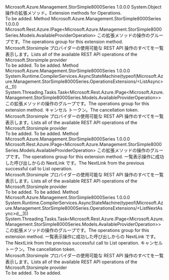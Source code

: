 <Type Name="OperationsExtensions" FullName="Microsoft.Azure.Management.StorSimple8000Series.OperationsExtensions">
  <TypeSignature Language="C#" Value="public static class OperationsExtensions" />
  <TypeSignature Language="ILAsm" Value=".class public auto ansi abstract sealed beforefieldinit OperationsExtensions extends System.Object" />
  <TypeSignature Language="DocId" Value="T:Microsoft.Azure.Management.StorSimple8000Series.OperationsExtensions" />
  <TypeSignature Language="VB.NET" Value="Public Module OperationsExtensions" />
  <TypeSignature Language="F#" Value="type OperationsExtensions = class" />
  <AssemblyInfo>
    <AssemblyName>Microsoft.Azure.Management.StorSimple8000Series</AssemblyName>
    <AssemblyVersion>1.0.0.0</AssemblyVersion>
  </AssemblyInfo>
  <Base>
    <BaseTypeName>System.Object</BaseTypeName>
  </Base>
  <Interfaces />
  <Docs>
    <summary>
            <span data-ttu-id="3a822-101">操作の拡張メソッド。</span><span class="sxs-lookup"><span data-stu-id="3a822-101">Extension methods for Operations.</span></span>
            </summary>
    <remarks>To be added.</remarks>
  </Docs>
  <Members>
    <Member MemberName="List">
      <MemberSignature Language="C#" Value="public static Microsoft.Rest.Azure.IPage&lt;Microsoft.Azure.Management.StorSimple8000Series.Models.AvailableProviderOperation&gt; List (this Microsoft.Azure.Management.StorSimple8000Series.IOperations operations);" />
      <MemberSignature Language="ILAsm" Value=".method public static hidebysig class Microsoft.Rest.Azure.IPage`1&lt;class Microsoft.Azure.Management.StorSimple8000Series.Models.AvailableProviderOperation&gt; List(class Microsoft.Azure.Management.StorSimple8000Series.IOperations operations) cil managed" />
      <MemberSignature Language="DocId" Value="M:Microsoft.Azure.Management.StorSimple8000Series.OperationsExtensions.List(Microsoft.Azure.Management.StorSimple8000Series.IOperations)" />
      <MemberSignature Language="VB.NET" Value="&lt;Extension()&gt;&#xA;Public Function List (operations As IOperations) As IPage(Of AvailableProviderOperation)" />
      <MemberSignature Language="F#" Value="static member List : Microsoft.Azure.Management.StorSimple8000Series.IOperations -&gt; Microsoft.Rest.Azure.IPage&lt;Microsoft.Azure.Management.StorSimple8000Series.Models.AvailableProviderOperation&gt;" Usage="Microsoft.Azure.Management.StorSimple8000Series.OperationsExtensions.List operations" />
      <MemberType>Method</MemberType>
      <AssemblyInfo>
        <AssemblyName>Microsoft.Azure.Management.StorSimple8000Series</AssemblyName>
        <AssemblyVersion>1.0.0.0</AssemblyVersion>
      </AssemblyInfo>
      <ReturnValue>
        <ReturnType>Microsoft.Rest.Azure.IPage&lt;Microsoft.Azure.Management.StorSimple8000Series.Models.AvailableProviderOperation&gt;</ReturnType>
      </ReturnValue>
      <Parameters>
        <Parameter Name="operations" Type="Microsoft.Azure.Management.StorSimple8000Series.IOperations" RefType="this" />
      </Parameters>
      <Docs>
        <param name="operations">
            <span data-ttu-id="3a822-102">この拡張メソッドの操作のグループです。</span><span class="sxs-lookup"><span data-stu-id="3a822-102">The operations group for this extension method.</span></span>
            </param>
        <summary>
            <span data-ttu-id="3a822-103">Microsoft.Storsimple プロバイダーの使用可能な REST API 操作のすべてを一覧表示します。</span><span class="sxs-lookup"><span data-stu-id="3a822-103">Lists all of the available REST API operations of the Microsoft.Storsimple provider</span></span>
            </summary>
        <returns>To be added.</returns>
        <remarks>To be added.</remarks>
      </Docs>
    </Member>
    <Member MemberName="ListAsync">
      <MemberSignature Language="C#" Value="public static System.Threading.Tasks.Task&lt;Microsoft.Rest.Azure.IPage&lt;Microsoft.Azure.Management.StorSimple8000Series.Models.AvailableProviderOperation&gt;&gt; ListAsync (this Microsoft.Azure.Management.StorSimple8000Series.IOperations operations, System.Threading.CancellationToken cancellationToken = null);" />
      <MemberSignature Language="ILAsm" Value=".method public static hidebysig class System.Threading.Tasks.Task`1&lt;class Microsoft.Rest.Azure.IPage`1&lt;class Microsoft.Azure.Management.StorSimple8000Series.Models.AvailableProviderOperation&gt;&gt; ListAsync(class Microsoft.Azure.Management.StorSimple8000Series.IOperations operations, valuetype System.Threading.CancellationToken cancellationToken) cil managed" />
      <MemberSignature Language="DocId" Value="M:Microsoft.Azure.Management.StorSimple8000Series.OperationsExtensions.ListAsync(Microsoft.Azure.Management.StorSimple8000Series.IOperations,System.Threading.CancellationToken)" />
      <MemberSignature Language="F#" Value="static member ListAsync : Microsoft.Azure.Management.StorSimple8000Series.IOperations * System.Threading.CancellationToken -&gt; System.Threading.Tasks.Task&lt;Microsoft.Rest.Azure.IPage&lt;Microsoft.Azure.Management.StorSimple8000Series.Models.AvailableProviderOperation&gt;&gt;" Usage="Microsoft.Azure.Management.StorSimple8000Series.OperationsExtensions.ListAsync (operations, cancellationToken)" />
      <MemberType>Method</MemberType>
      <AssemblyInfo>
        <AssemblyName>Microsoft.Azure.Management.StorSimple8000Series</AssemblyName>
        <AssemblyVersion>1.0.0.0</AssemblyVersion>
      </AssemblyInfo>
      <Attributes>
        <Attribute>
          <AttributeName>System.Runtime.CompilerServices.AsyncStateMachine(typeof(Microsoft.Azure.Management.StorSimple8000Series.OperationsExtensions/&lt;ListAsync&gt;d__1))</AttributeName>
        </Attribute>
      </Attributes>
      <ReturnValue>
        <ReturnType>System.Threading.Tasks.Task&lt;Microsoft.Rest.Azure.IPage&lt;Microsoft.Azure.Management.StorSimple8000Series.Models.AvailableProviderOperation&gt;&gt;</ReturnType>
      </ReturnValue>
      <Parameters>
        <Parameter Name="operations" Type="Microsoft.Azure.Management.StorSimple8000Series.IOperations" RefType="this" />
        <Parameter Name="cancellationToken" Type="System.Threading.CancellationToken" />
      </Parameters>
      <Docs>
        <param name="operations">
            <span data-ttu-id="3a822-104">この拡張メソッドの操作のグループです。</span><span class="sxs-lookup"><span data-stu-id="3a822-104">The operations group for this extension method.</span></span>
            </param>
        <param name="cancellationToken">
            <span data-ttu-id="3a822-105">キャンセル トークン。</span><span class="sxs-lookup"><span data-stu-id="3a822-105">The cancellation token.</span></span>
            </param>
        <summary>
            <span data-ttu-id="3a822-106">Microsoft.Storsimple プロバイダーの使用可能な REST API 操作のすべてを一覧表示します。</span><span class="sxs-lookup"><span data-stu-id="3a822-106">Lists all of the available REST API operations of the Microsoft.Storsimple provider</span></span>
            </summary>
        <returns>To be added.</returns>
        <remarks>To be added.</remarks>
      </Docs>
    </Member>
    <Member MemberName="ListNext">
      <MemberSignature Language="C#" Value="public static Microsoft.Rest.Azure.IPage&lt;Microsoft.Azure.Management.StorSimple8000Series.Models.AvailableProviderOperation&gt; ListNext (this Microsoft.Azure.Management.StorSimple8000Series.IOperations operations, string nextPageLink);" />
      <MemberSignature Language="ILAsm" Value=".method public static hidebysig class Microsoft.Rest.Azure.IPage`1&lt;class Microsoft.Azure.Management.StorSimple8000Series.Models.AvailableProviderOperation&gt; ListNext(class Microsoft.Azure.Management.StorSimple8000Series.IOperations operations, string nextPageLink) cil managed" />
      <MemberSignature Language="DocId" Value="M:Microsoft.Azure.Management.StorSimple8000Series.OperationsExtensions.ListNext(Microsoft.Azure.Management.StorSimple8000Series.IOperations,System.String)" />
      <MemberSignature Language="VB.NET" Value="&lt;Extension()&gt;&#xA;Public Function ListNext (operations As IOperations, nextPageLink As String) As IPage(Of AvailableProviderOperation)" />
      <MemberSignature Language="F#" Value="static member ListNext : Microsoft.Azure.Management.StorSimple8000Series.IOperations * string -&gt; Microsoft.Rest.Azure.IPage&lt;Microsoft.Azure.Management.StorSimple8000Series.Models.AvailableProviderOperation&gt;" Usage="Microsoft.Azure.Management.StorSimple8000Series.OperationsExtensions.ListNext (operations, nextPageLink)" />
      <MemberType>Method</MemberType>
      <AssemblyInfo>
        <AssemblyName>Microsoft.Azure.Management.StorSimple8000Series</AssemblyName>
        <AssemblyVersion>1.0.0.0</AssemblyVersion>
      </AssemblyInfo>
      <ReturnValue>
        <ReturnType>Microsoft.Rest.Azure.IPage&lt;Microsoft.Azure.Management.StorSimple8000Series.Models.AvailableProviderOperation&gt;</ReturnType>
      </ReturnValue>
      <Parameters>
        <Parameter Name="operations" Type="Microsoft.Azure.Management.StorSimple8000Series.IOperations" RefType="this" />
        <Parameter Name="nextPageLink" Type="System.String" />
      </Parameters>
      <Docs>
        <param name="operations">
            <span data-ttu-id="3a822-107">この拡張メソッドの操作のグループです。</span><span class="sxs-lookup"><span data-stu-id="3a822-107">The operations group for this extension method.</span></span>
            </param>
        <param name="nextPageLink">
            <span data-ttu-id="3a822-108">一覧表示操作に成功した呼び出しからの NextLink です。</span><span class="sxs-lookup"><span data-stu-id="3a822-108">The NextLink from the previous successful call to List operation.</span></span>
            </param>
        <summary>
            <span data-ttu-id="3a822-109">Microsoft.Storsimple プロバイダーの使用可能な REST API 操作のすべてを一覧表示します。</span><span class="sxs-lookup"><span data-stu-id="3a822-109">Lists all of the available REST API operations of the Microsoft.Storsimple provider</span></span>
            </summary>
        <returns>To be added.</returns>
        <remarks>To be added.</remarks>
      </Docs>
    </Member>
    <Member MemberName="ListNextAsync">
      <MemberSignature Language="C#" Value="public static System.Threading.Tasks.Task&lt;Microsoft.Rest.Azure.IPage&lt;Microsoft.Azure.Management.StorSimple8000Series.Models.AvailableProviderOperation&gt;&gt; ListNextAsync (this Microsoft.Azure.Management.StorSimple8000Series.IOperations operations, string nextPageLink, System.Threading.CancellationToken cancellationToken = null);" />
      <MemberSignature Language="ILAsm" Value=".method public static hidebysig class System.Threading.Tasks.Task`1&lt;class Microsoft.Rest.Azure.IPage`1&lt;class Microsoft.Azure.Management.StorSimple8000Series.Models.AvailableProviderOperation&gt;&gt; ListNextAsync(class Microsoft.Azure.Management.StorSimple8000Series.IOperations operations, string nextPageLink, valuetype System.Threading.CancellationToken cancellationToken) cil managed" />
      <MemberSignature Language="DocId" Value="M:Microsoft.Azure.Management.StorSimple8000Series.OperationsExtensions.ListNextAsync(Microsoft.Azure.Management.StorSimple8000Series.IOperations,System.String,System.Threading.CancellationToken)" />
      <MemberSignature Language="F#" Value="static member ListNextAsync : Microsoft.Azure.Management.StorSimple8000Series.IOperations * string * System.Threading.CancellationToken -&gt; System.Threading.Tasks.Task&lt;Microsoft.Rest.Azure.IPage&lt;Microsoft.Azure.Management.StorSimple8000Series.Models.AvailableProviderOperation&gt;&gt;" Usage="Microsoft.Azure.Management.StorSimple8000Series.OperationsExtensions.ListNextAsync (operations, nextPageLink, cancellationToken)" />
      <MemberType>Method</MemberType>
      <AssemblyInfo>
        <AssemblyName>Microsoft.Azure.Management.StorSimple8000Series</AssemblyName>
        <AssemblyVersion>1.0.0.0</AssemblyVersion>
      </AssemblyInfo>
      <Attributes>
        <Attribute>
          <AttributeName>System.Runtime.CompilerServices.AsyncStateMachine(typeof(Microsoft.Azure.Management.StorSimple8000Series.OperationsExtensions/&lt;ListNextAsync&gt;d__3))</AttributeName>
        </Attribute>
      </Attributes>
      <ReturnValue>
        <ReturnType>System.Threading.Tasks.Task&lt;Microsoft.Rest.Azure.IPage&lt;Microsoft.Azure.Management.StorSimple8000Series.Models.AvailableProviderOperation&gt;&gt;</ReturnType>
      </ReturnValue>
      <Parameters>
        <Parameter Name="operations" Type="Microsoft.Azure.Management.StorSimple8000Series.IOperations" RefType="this" />
        <Parameter Name="nextPageLink" Type="System.String" />
        <Parameter Name="cancellationToken" Type="System.Threading.CancellationToken" />
      </Parameters>
      <Docs>
        <param name="operations">
            <span data-ttu-id="3a822-110">この拡張メソッドの操作のグループです。</span><span class="sxs-lookup"><span data-stu-id="3a822-110">The operations group for this extension method.</span></span>
            </param>
        <param name="nextPageLink">
            <span data-ttu-id="3a822-111">一覧表示操作に成功した呼び出しからの NextLink です。</span><span class="sxs-lookup"><span data-stu-id="3a822-111">The NextLink from the previous successful call to List operation.</span></span>
            </param>
        <param name="cancellationToken">
            <span data-ttu-id="3a822-112">キャンセル トークン。</span><span class="sxs-lookup"><span data-stu-id="3a822-112">The cancellation token.</span></span>
            </param>
        <summary>
            <span data-ttu-id="3a822-113">Microsoft.Storsimple プロバイダーの使用可能な REST API 操作のすべてを一覧表示します。</span><span class="sxs-lookup"><span data-stu-id="3a822-113">Lists all of the available REST API operations of the Microsoft.Storsimple provider</span></span>
            </summary>
        <returns>To be added.</returns>
        <remarks>To be added.</remarks>
      </Docs>
    </Member>
  </Members>
</Type>